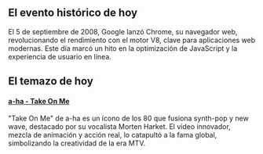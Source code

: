 ## El evento histórico de hoy
El 5 de septiembre de 2008, Google lanzó Chrome, su navegador web, revolucionando el rendimiento con el motor V8, clave para aplicaciones web modernas. Este día marcó un hito en la optimización de JavaScript y la experiencia de usuario en línea.

## El temazo de hoy
#### [a-ha - Take On Me](https://www.youtube.com/watch?v=djV11Xbc914)
"Take On Me" de a-ha es un ícono de los 80 que fusiona synth-pop y new wave, destacado por su vocalista Morten Harket. El video innovador, mezcla de animación y acción real, lo catapultó a la fama global, simbolizando la creatividad de la era MTV.

